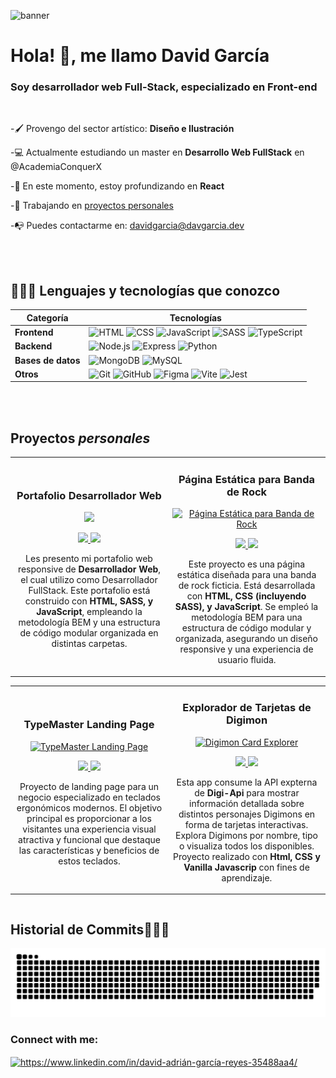 ![banner](https://github.com/davgarciadev/davgarciadev/assets/174006710/60e16714-7b97-4748-8e3a-a717e7abd82a)

<h1> Hola! 👋, me llamo David García</h1>

<h3 >Soy desarrollador web Full-Stack, especializado en <strong>Front-end</strong></h3>
<br>

-🖌️ Provengo del sector artístico: **Diseño e Ilustración** 

-💻 Actualmente estudiando un master en **Desarrollo Web FullStack** en @AcademiaConquerX

-📖 En este momento, estoy profundizando en **React**

-🚀 Trabajando en [proyectos personales](https://davgarcia.dev)

-📭 Puedes contactarme en: davidgarcia@davgarcia.dev

<br>
<br>



## 👨🏻‍💻 Lenguajes y tecnologías que conozco


| Categoría        | Tecnologías |
| ---------------- | ----------- |
| **Frontend**     | ![HTML](https://skillicons.dev/icons?i=html) ![CSS](https://skillicons.dev/icons?i=css) ![JavaScript](https://skillicons.dev/icons?i=js) ![SASS](https://skillicons.dev/icons?i=sass) ![TypeScript](https://skillicons.dev/icons?i=typescript) |
| **Backend**      | ![Node.js](https://skillicons.dev/icons?i=nodejs) ![Express](https://skillicons.dev/icons?i=express) ![Python](https://skillicons.dev/icons?i=python) |
| **Bases de datos** | ![MongoDB](https://skillicons.dev/icons?i=mongodb) ![MySQL](https://skillicons.dev/icons?i=mysql) |
| **Otros**        | ![Git](https://skillicons.dev/icons?i=git) ![GitHub](https://skillicons.dev/icons?i=github) ![Figma](https://skillicons.dev/icons?i=figma) ![Vite](https://skillicons.dev/icons?i=vite) ![Jest](https://skillicons.dev/icons?i=jest) |


<br>
<br>



## Proyectos *personales*
<table>
<tr>
<td width="50%">
<h3 align="center">Portafolio Desarrollador Web</h3>
<div align="center">
<a href="https://github.com/davgarciadev/mi-portafolio" target="_blank"><img src="https://github.com/davgarciadev/davgarciadev/assets/174006710/e5297bc1-a571-47f0-a2b0-c4655d4bf0f3"></a>
<p>
<a href="https://github.com/davgarciadev/mi-portafolio" target="_blank">
<img src="https://img.shields.io/badge/C%C3%93DIGO-80ffaa?style=for-the-badge&logo=github&logoColor=black">
</a>
<a href="https://davgarcia.dev" target="_blank">
<img src="https://img.shields.io/badge/-Visitar%20Sitio-green?style=for-the-badge&color=3fFD7f">
</a>
</p>
<p>
    Les presento mi portafolio web responsive de <strong>Desarrollador Web</strong>, el cual utilizo como Desarrollador FullStack. 
    Este portafolio está construido con <strong>HTML, SASS, y JavaScript</strong>, empleando la metodología BEM y una estructura de código modular organizada en distintas carpetas.
</p>
</div>
                                                                                      
</td>




<td width="50%">
  <h3 align="center">Página Estática para Banda de Rock</h3>
  <div align="center">
    <a href="https://github.com/tu-usuario/tu-repositorio" target="_blank">
      <img src="https://github.com/davgarciadev/davgarciadev/assets/174006710/e7c58848-e111-4686-94a3-281c1d90a98a" alt="Página Estática para Banda de Rock">
    </a>
    <p>
      <a href="https://github.com/davgarciadev/rock-band-site" target="_blank">
        <img src="https://img.shields.io/badge/C%C3%93DIGO-922525?style=for-the-badge&logo=github&logoColor=black">
      </a>
      <a href="https://rock-band-site.davgarcia.dev/" target="_blank">
        <img src="https://img.shields.io/badge/-Visitar%20Sitio-green?style=for-the-badge&color=740000">
      </a>
    </p>
    <p>
      Este proyecto es una página estática diseñada para una banda de rock ficticia. Está desarrollada con <strong>HTML, CSS (incluyendo SASS), y JavaScript</strong>. Se empleó la metodología BEM para una estructura de código modular y organizada, asegurando un diseño responsive y una experiencia de usuario fluida.
    </p>
  </div>
</td>


</tr>
</table>                                                                               

<table>
<tr>
<td width="50%">
    <h3 align="center">TypeMaster Landing Page</h3>
    <div align="center">                                       
        <a href="https://github.com/davgarciadev/digimon-card-explorer" target="_blank">
            <img src="https://github.com/davgarciadev/davgarciadev/assets/174006710/31d7e86a-6e1b-4758-861f-4262912ffa6c" alt="TypeMaster Landing Page">
        </a>
        <p>
            <a href="https://github.com/davgarciadev/typemaster-landing-page" target="_blank">
                <img src="https://img.shields.io/badge/C%C3%93DIGO-F06519?style=for-the-badge&logo=github&logoColor=black">
            </a>
            <a href="https://davgarciadev.github.io/typemaster-landing-page/" target="_blank">
                <img src="https://img.shields.io/badge/-Visitar%20Sitio-FF7F50?style=for-the-badge&color=ff9961">
            </a>
        </p>
        <p>Proyecto de landing page para un negocio especializado en teclados ergonómicos modernos. El objetivo principal es proporcionar a los visitantes una experiencia visual atractiva y funcional que destaque las características y beneficios de estos teclados.</p>
    </div>                                                             
</td>

 <td width="50%">
    <h3 align="center">Explorador de Tarjetas de Digimon</h3>
    <div align="center">                                       
        <a href="https://github.com/davgarciadev/digimon-card-explorer" target="_blank"><img src="https://github.com/davgarciadev/davgarciadev/assets/174006710/569e521f-3333-452d-9877-0cc7627daf30" alt="Digimon Card Explorer">
        </a>
        <p>
            <a href="https://github.com/davgarciadev/digimon-card-explorer" target="_blank">
                <img src="https://img.shields.io/badge/C%C3%93DIGO-B6E0FE?style=for-the-badge&logo=github&logoColor=black">
            </a>
            <a href="https://digimon-card-explorer.davgarcia.dev" target="_blank">
                <img src="https://img.shields.io/badge/-Visitar%20Sitio-FF7F50?style=for-the-badge&color=0B0872">
            </a>
        </p>
        <p>Esta app consume la API expterna de <strong>Digi-Api</strong> para mostrar información detallada sobre distintos personajes Digimons en forma de tarjetas interactivas. Explora Digimons por nombre, tipo o visualiza todos los disponibles. Proyecto realizado con <strong>Html, CSS y Vanilla Javascrip</strong> con fines de aprendizaje.</p>
    </div>                                                             
</td>

</tr>
</table>



<div>
    <summary><h2 style="display: inline-block">Historial de Commits👨🏻‍💻</h2></summary>
  <img  src="https://github.com/1999AZZAR/1999AZZAR/blob/readme/resources/img/grid-snake.svg"
       alt="snake" /></a>
</div>


<h3 align="left">Connect with me:</h3>
<p align="left">
<a href="https://linkedin.com/in/https://www.linkedin.com/in/david-adrián-garcía-reyes-35488aa4/" target="blank"><img align="center" src="https://raw.githubusercontent.com/rahuldkjain/github-profile-readme-generator/master/src/images/icons/Social/linked-in-alt.svg" alt="https://www.linkedin.com/in/david-adrián-garcía-reyes-35488aa4/" height="30" width="40" /></a>
</p>


